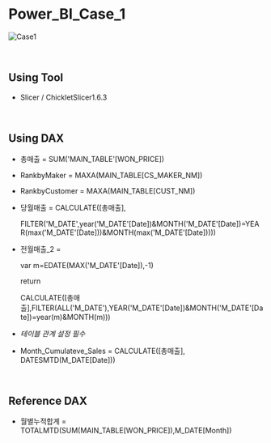 # Power_BI_Case_1

![Case1](https://user-images.githubusercontent.com/57430754/123908957-49796d00-d9b3-11eb-9237-ff9d7263f83b.png)

<br>

## Using Tool

- Slicer / ChickletSlicer1.6.3

<br>

## Using DAX

- 총매출 = SUM('MAIN_TABLE'[WON_PRICE])

- RankbyMaker = MAXA(MAIN_TABLE[CS_MAKER_NM])

- RankbyCustomer = MAXA(MAIN_TABLE[CUST_NM])

- 당월매출 = CALCULATE([총매출],

  FILTER('M_DATE',year('M_DATE'[Date])&MONTH('M_DATE'[Date])=YEAR(max('M_DATE'[Date]))&MONTH(max('M_DATE'[Date]))))

- 전월매출_2 = 

  var m=EDATE(MAX('M_DATE'[Date]),-1)

  return

  CALCULATE([총매출],FILTER(ALL('M_DATE'),YEAR('M_DATE'[Date])&MONTH('M_DATE'[Date])=year(m)&MONTH(m)))

- *테이블 관계 설정 필수*

- Month_Cumulateve_Sales = CALCULATE([총매출], DATESMTD(M_DATE[Date]))

<br>

## Reference DAX

- 월별누적합계 = TOTALMTD(SUM(MAIN_TABLE[WON_PRICE]),M_DATE[Month])

  
  
  

